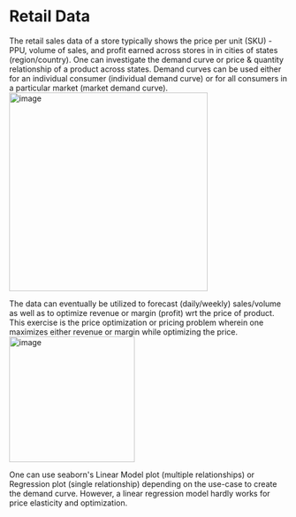 # Retail Data

The retail sales data of a store typically shows the price per unit (SKU) - PPU, volume of sales, and profit earned across stores in in cities of states (region/country). One can investigate the demand curve or price & quantity relationship of a product across states. Demand curves can be used either for an individual consumer (individual demand curve) or for all consumers in a particular market (market demand curve).
<img width="359" alt="image" src="https://github.com/ranja-sarkar/SuperStoreSales/assets/101544669/97913eca-24db-4065-a946-81d3b651767f">

The data can eventually be utilized to forecast (daily/weekly) sales/volume as well as to optimize revenue or margin (profit) wrt the price of product. This exercise is the price optimization or pricing problem wherein one maximizes either revenue or margin while optimizing the price.
<img width="227" alt="image" src="https://github.com/ranja-sarkar/SuperStoreSales/assets/101544669/9c591eea-1b8a-4859-ab67-7250ed081a67">

One can use seaborn's Linear Model plot (multiple relationships) or Regression plot (single relationship) depending on the use-case to create the demand curve. However, a linear regression model hardly works for price elasticity and optimization. 

